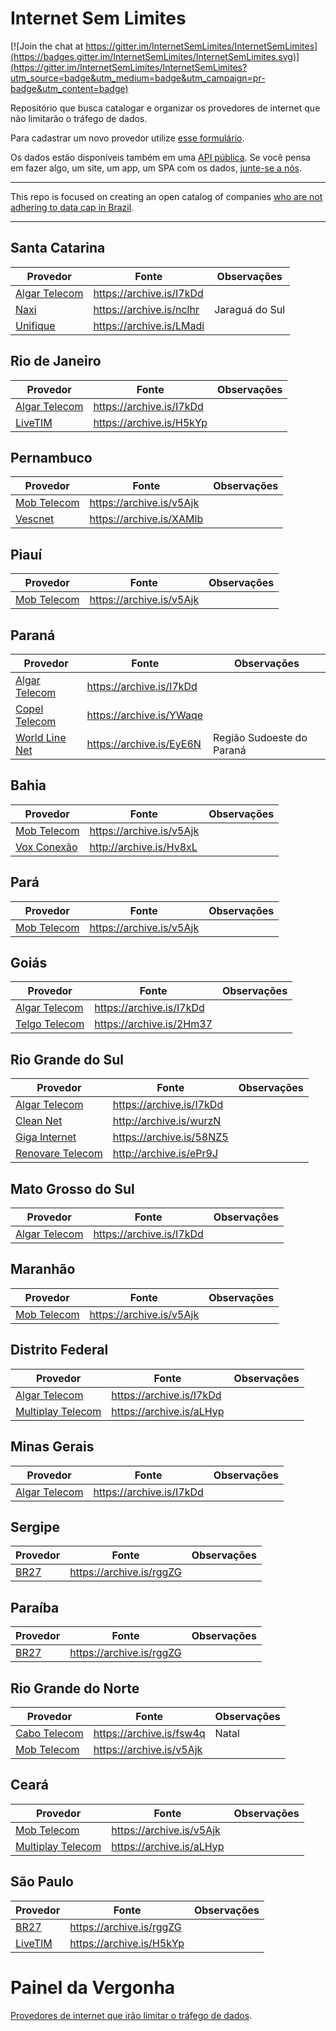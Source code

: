 # Internet Sem Limites

[![Join the chat at https://gitter.im/InternetSemLimites/InternetSemLimites](https://badges.gitter.im/InternetSemLimites/InternetSemLimites.svg)](https://gitter.im/InternetSemLimites/InternetSemLimites?utm_source=badge&utm_medium=badge&utm_campaign=pr-badge&utm_content=badge)

Repositório que busca catalogar e organizar os provedores de internet que não limitarão o tráfego de dados.

Para cadastrar um novo provedor utilize [esse formulário](https://internetsemlimites.herokuapp.com/new/).

Os dados estão disponíveis também em uma [API pública](http://github.com/cuducos/InternetSemLimitesCMS). Se você pensa em fazer algo, um site, um app, um SPA com os dados, [junte-se a nós](https://github.com/jlcarvalho/InternetSemLimites/issues/9).

---
This repo is focused on creating an open catalog of companies [who are not adhering to data cap in Brazil](http://www.zdnet.com/article/brazilians-protest-against-fixed-broadband-data-cap/).

---

## Santa Catarina

| Provedor | Fonte | Observações |
|----------|-------|-------------|
| [Algar Telecom](http://www.algartelecom.com.br/) | https://archive.is/I7kDd |  &nbsp; |
| [Naxi](http://www.naxi.com.br/) | https://archive.is/nclhr |  Jaraguá do Sul |
| [Unifique](https://unifique.com.br/) | https://archive.is/LMadi |  &nbsp; |

## Rio de Janeiro

| Provedor | Fonte | Observações |
|----------|-------|-------------|
| [Algar Telecom](http://www.algartelecom.com.br/) | https://archive.is/I7kDd |  &nbsp; |
| [LiveTIM](http://www.livetim.tim.com.br/) | https://archive.is/H5kYp |  &nbsp; |

## Pernambuco

| Provedor | Fonte | Observações |
|----------|-------|-------------|
| [Mob Telecom](http://www.mobtelecom.com.br/) | https://archive.is/v5Ajk |  &nbsp; |
| [Vescnet](http://www.vescnet.com.br/) | https://archive.is/XAMlb |  &nbsp; |

## Piauí

| Provedor | Fonte | Observações |
|----------|-------|-------------|
| [Mob Telecom](http://www.mobtelecom.com.br/) | https://archive.is/v5Ajk |  &nbsp; |

## Paraná

| Provedor | Fonte | Observações |
|----------|-------|-------------|
| [Algar Telecom](http://www.algartelecom.com.br/) | https://archive.is/I7kDd |  &nbsp; |
| [Copel Telecom](http://www.copeltelecom.com/) | https://archive.is/YWaqe |  &nbsp; |
| [World Line Net](http://www.wln.com.br/) | https://archive.is/EyE6N |  Região Sudoeste do Paraná |

## Bahia

| Provedor | Fonte | Observações |
|----------|-------|-------------|
| [Mob Telecom](http://www.mobtelecom.com.br/) | https://archive.is/v5Ajk |  &nbsp; |
| [Vox Conexão](http://www.voxconexao.com.br/) | http://archive.is/Hv8xL |  &nbsp; |

## Pará

| Provedor | Fonte | Observações |
|----------|-------|-------------|
| [Mob Telecom](http://www.mobtelecom.com.br/) | https://archive.is/v5Ajk |  &nbsp; |

## Goiás

| Provedor | Fonte | Observações |
|----------|-------|-------------|
| [Algar Telecom](http://www.algartelecom.com.br/) | https://archive.is/I7kDd |  &nbsp; |
| [Telgo Telecom](http://telgo.com.br/) | https://archive.is/2Hm37 |  &nbsp; |

## Rio Grande do Sul

| Provedor | Fonte | Observações |
|----------|-------|-------------|
| [Algar Telecom](http://www.algartelecom.com.br/) | https://archive.is/I7kDd |  &nbsp; |
| [Clean Net](http://www.cleannet.com.br/) | http://archive.is/wurzN |  &nbsp; |
| [Giga Internet](http://www.giga.com.br/) | https://archive.is/58NZ5 |  &nbsp; |
| [Renovare Telecom](http://www.renovaretelecom.com.br/) | http://archive.is/ePr9J |  &nbsp; |

## Mato Grosso do Sul

| Provedor | Fonte | Observações |
|----------|-------|-------------|
| [Algar Telecom](http://www.algartelecom.com.br/) | https://archive.is/I7kDd |  &nbsp; |

## Maranhão

| Provedor | Fonte | Observações |
|----------|-------|-------------|
| [Mob Telecom](http://www.mobtelecom.com.br/) | https://archive.is/v5Ajk |  &nbsp; |

## Distrito Federal

| Provedor | Fonte | Observações |
|----------|-------|-------------|
| [Algar Telecom](http://www.algartelecom.com.br/) | https://archive.is/I7kDd |  &nbsp; |
| [Multiplay Telecom](http://www.multiplaytelecom.com.br/) | https://archive.is/aLHyp |  &nbsp; |

## Minas Gerais

| Provedor | Fonte | Observações |
|----------|-------|-------------|
| [Algar Telecom](http://www.algartelecom.com.br/) | https://archive.is/I7kDd |  &nbsp; |

## Sergipe

| Provedor | Fonte | Observações |
|----------|-------|-------------|
| [BR27](http://www.br27.com.br/) | https://archive.is/rggZG |  &nbsp; |

## Paraíba

| Provedor | Fonte | Observações |
|----------|-------|-------------|
| [BR27](http://www.br27.com.br/) | https://archive.is/rggZG |  &nbsp; |

## Rio Grande do Norte

| Provedor | Fonte | Observações |
|----------|-------|-------------|
| [Cabo Telecom](http://cabotelecom.com.br) | https://archive.is/fsw4q |  Natal |
| [Mob Telecom](http://www.mobtelecom.com.br/) | https://archive.is/v5Ajk |  &nbsp; |

## Ceará

| Provedor | Fonte | Observações |
|----------|-------|-------------|
| [Mob Telecom](http://www.mobtelecom.com.br/) | https://archive.is/v5Ajk |  &nbsp; |
| [Multiplay Telecom](http://www.multiplaytelecom.com.br/) | https://archive.is/aLHyp |  &nbsp; |

## São Paulo

| Provedor | Fonte | Observações |
|----------|-------|-------------|
| [BR27](http://www.br27.com.br/) | https://archive.is/rggZG |  &nbsp; |
| [LiveTIM](http://www.livetim.tim.com.br/) | https://archive.is/H5kYp |  &nbsp; |


# Painel da Vergonha

[Provedores de internet que irão limitar o tráfego de dados](HALL_OF_SHAME.md).
